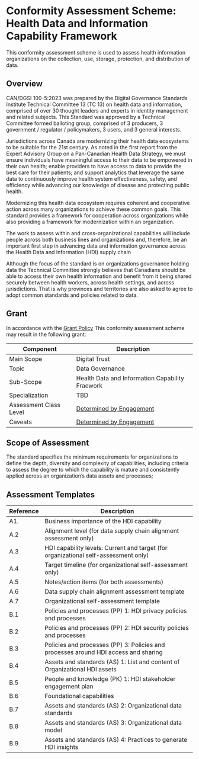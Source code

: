 # Conformity Assessment Scheme: Health Data and Information Capability Framework

This conformity assessment scheme is used to assess health information organizations on the collection, use, storage, protection, and distribution of data.

## Overview

CAN/DGSI 100-5:2023 was prepared by the Digital Governance Standards Institute Technical Committee 13 (TC 13) on health data and information, comprised of over 30 thought leaders and experts in identity management and related subjects. This Standard was approved by a Technical Committee formed balloting group, comprised of 3 producers, 3 government / regulator / policymakers, 3 users, and 3 general interests.

Jurisdictions across Canada are modernizing their health data ecosystems to be suitable for the 21st century. As noted in the first report from the Expert Advisory Group on a Pan-Canadian Health Data Strategy, we must  ensure individuals have meaningful access to their data to be empowered in their own health; enable providers to have access to data to provide the best care for their patients; and support analytics that leverage the same data to continuously improve health system effectiveness, safety, and efficiency while advancing our knowledge of disease and protecting public health.

Modernizing this health data ecosystem requires coherent and cooperative action across many organizations to achieve these common goals. This standard provides a framework for cooperation across organizations while also providing a framework for modernization within an organization.  

The work to assess within and cross-organizational capabilities will include people across both business lines and organizations and, therefore, be an important first step in advancing data and information governance across the Health Data and Information (HDI) supply chain 

Although the focus of the standard is on organizations governance holding data the Technical Committee strongly believes that Canadians should be able to access their own health information and benefit from it being shared securely between health workers, across health settings, and across jurisdictions. That is why provinces and territories are also asked to agree to adopt common standards and policies related to data. 

## Grant

In accordance with the [Grant Policy](https://github.com/dgc-cgn/CAS-Digital-Trust/blob/main/public-information/grant-policy.md) This conformity assessment scheme may result in the following grant:

|Component|Description|
|---|---|
|Main Scope|Digital Trust|
|Topic|Data Governance|
|Sub-Scope|Health Data and Information Capability Fraework|
|Specialization|TBD|
|Assessment Class Level|[Determined by Engagement](https://github.com/dgc-cgn/CAS-Digital-Trust/blob/main/scheme/profiles/digital-trust-main-scope.md#assessment-class-level)|
|Caveats|[Determined by Engagement](https://github.com/dgc-cgn/CAS-Digital-Trust/blob/main/scheme/profiles/digital-trust-main-scope.md#caveats)|

## Scope of Assessment

The standard specifies the minimum requirements for organizations to define the depth, diversity and complexity of capabilities, including criteria to assess the degree to which the capability is mature and consistently applied across an organization’s data assets and processes; 

## Assessment Templates

|Reference|Description|
|---|---|
|A1.|Business importance of the HDI capability|
|A.2|Alignment level (for data supply chain alignment assessment only)|
|A.3|HDI capability levels: Current and target (for organizational self-assessment only)|
|A.4|Target timeline (for organizational self-assessment only)|
|A.5|Notes/action items (for both assessments)|
|A.6|Data supply chain alignment assessment template|
|A.7|Organizational self-assessment template|
|B.1|Policies and processes (PP) 1: HDI privacy policies and processes|
|B.2|Policies and processes (PP) 2: HDI security policies and processes|
|B.3|Policies and processes (PP) 3: Policies and processes around HDI access and sharing  |
|B.4|Assets and standards (AS) 1: List and content of Organizational HDI assets  |
|B.5|People and knowledge (PK) 1: HDI stakeholder engagement plan|
|B.6|Foundational capabilities |
|B.7|Assets and standards (AS) 2: Organizational data standards|
|B.8|Assets and standards (AS) 3: Organizational data model|
|B.9|Assets and standards (AS) 4: Practices to generate HDI insights  |

